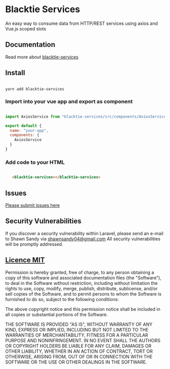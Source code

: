 # Blacktie Services

An easy way to consume data from HTTP/REST services using axios and Vue.js scoped slots

## Documentation

Read more about [blacktie-services](https://blacktie.netlify.com/guide/#/AxiosService)

## Install

```

yarn add blacktie-services

```

### Import into your vue app and export as component

```js

import AxiosService from "blacktie-services/src/components/AxiosService.vue";

export default {
  name: "your-app",
  components: {
    AxiosService
  }
}

```



### Add code to your HTML

```html

   <blacktie-services></blacktie-services>

```



## Issues

[Please submit issues here](https://github.com/shawn-sandy/blacktie/issues)

## Security Vulnerabilities
If you discover a security vulnerability within Laravel, please send an e-mail to Shawn Sandy via shawnsandy04@gmail.com All security vulnerabilities will be promptly addressed.



## [Licence MIT](https://opensource.org/licenses/MIT)

Permission is hereby granted, free of charge, to any person obtaining a copy of this software and associated documentation files (the "Software"), to deal in the Software without restriction, including without limitation the rights to use, copy, modify, merge, publish, distribute, sublicense, and/or sell copies of the Software, and to permit persons to whom the Software is furnished to do so, subject to the following conditions:

The above copyright notice and this permission notice shall be included in all copies or substantial portions of the Software.

THE SOFTWARE IS PROVIDED "AS IS", WITHOUT WARRANTY OF ANY KIND, EXPRESS OR IMPLIED, INCLUDING BUT NOT LIMITED TO THE WARRANTIES OF MERCHANTABILITY, FITNESS FOR A PARTICULAR PURPOSE AND NONINFRINGEMENT. IN NO EVENT SHALL THE AUTHORS OR COPYRIGHT HOLDERS BE LIABLE FOR ANY CLAIM, DAMAGES OR OTHER LIABILITY, WHETHER IN AN ACTION OF CONTRACT, TORT OR OTHERWISE, ARISING FROM, OUT OF OR IN CONNECTION WITH THE SOFTWARE OR THE USE OR OTHER DEALINGS IN THE SOFTWARE.

